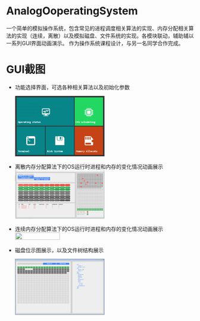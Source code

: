 # AnalogOoperatingSystem
一个简单的模拟操作系统，包含常见的进程调度相关算法的实现、内存分配相关算法的实现（连续，离散）以及模拟磁盘、文件系统的实现。各模块联动，辅助辅以一系列GUI界面动画演示。
    作为操作系统课程设计，与另一名同学合作完成。

# GUI截图
* 功能选择界面，可选各种相关算法以及初始化参数

    <img src="https://github.com/SteveJChao/AnalogOoperatingSystem/blob/master/ScreenShot/menu.png" width="50%" height="50%" />

* 离散内存分配算法下的OS运行时进程和内存的变化情况动画展示
    <img src="https://github.com/SteveJChao/AnalogOoperatingSystem/blob/master/ScreenShot/discrete.png" width="50%" height="50%" />

* 连续内存分配算法下的OS运行时进程和内存的变化情况动画展示
    <img src="https://github.com/SteveJChao/AnalogOoperatingSystem/blob/master/ScreenShot/concrete.png" width="50%" height="50%" />

* 磁盘位示图展示，以及文件树结构展示

    <img src="https://github.com/SteveJChao/AnalogOoperatingSystem/blob/master/ScreenShot/disk.png" width="50%" height="50%" />
